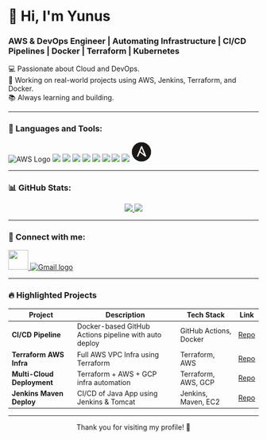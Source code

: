 # 👋 Hi, I'm Yunus  
### AWS & DevOps Engineer | Automating Infrastructure | CI/CD Pipelines | Docker | Terraform | Kubernetes

💻 Passionate about Cloud and DevOps.  
🚀 Working on real-world projects using AWS, Jenkins, Terraform, and Docker.  
📚 Always learning and building.

---

### 🧰 Languages and Tools:
<p align="left">
  <img src="https://cdn.jsdelivr.net/gh/devicons/devicon/icons/amazonwebservices/amazonwebservices-original-wordmark.svg" width="50" height="50" alt="AWS Logo"/>
  <img src="https://cdn.jsdelivr.net/gh/devicons/devicon/icons/terraform/terraform-original.svg" width="40" />
  <img src="https://cdn.jsdelivr.net/gh/devicons/devicon/icons/docker/docker-original.svg" width="40" />
  <img src="https://cdn.jsdelivr.net/gh/devicons/devicon/icons/kubernetes/kubernetes-plain.svg" width="40" />
  <img src="https://cdn.jsdelivr.net/gh/devicons/devicon/icons/bash/bash-original.svg" width="40" />
  <img src="https://cdn.jsdelivr.net/gh/devicons/devicon/icons/python/python-original.svg" width="40" />
  <img src="https://cdn.jsdelivr.net/gh/devicons/devicon/icons/linux/linux-original.svg" width="40" />
  <img src="https://cdn.jsdelivr.net/gh/devicons/devicon/icons/git/git-original.svg" width="40" />
  <img src="https://cdn.jsdelivr.net/gh/devicons/devicon/icons/jenkins/jenkins-original.svg" width="40" />
  <img src="https://raw.githubusercontent.com/devicons/devicon/master/icons/ansible/ansible-original.svg" width="40" />
</p>

---

### 📊 GitHub Stats:

<div align="center">
  <a href="https://github.com/Yunus705">
    <img height="200" src="https://github-readme-stats.vercel.app/api?username=Yunus705&theme=default&show_icons=true&count_private=true" />
  </a>
  <a href="https://github.com/Yunus705">
    <img height="200" src="https://github-readme-stats.vercel.app/api/top-langs/?username=Yunus705&layout=compact&langs_count=8&theme=default"/>
  </a>
</div>


---

### 🤝 Connect with me:
<p align="left">
  <a href="https://www.linkedin.com/in/yunussharif705/" target="_blank">
    <img src="https://cdn.jsdelivr.net/gh/devicons/devicon/icons/linkedin/linkedin-original.svg" width="40" height="40" />
  </a>
  <a href="mailto:yunussharif705@gmail.com">
    <img src="https://upload.wikimedia.org/wikipedia/commons/4/4e/Gmail_Icon.png" width="40" height="40" alt="Gmail logo"/>
  </a>
</p>

---

### 🔥 Highlighted Projects

| Project | Description | Tech Stack | Link |
|--------|-------------|------------|------|
| **CI/CD Pipeline** | Docker-based GitHub Actions pipeline with auto deploy | GitHub Actions, Docker | [Repo](https://github.com/Yunus705/cicd-docker-project) |
| **Terraform AWS Infra** | Full AWS VPC Infra using Terraform | Terraform, AWS | [Repo](https://github.com/Yunus705/aws-terraform-vpc) |
| **Multi-Cloud Deployment** | Terraform + AWS + GCP infra automation | Terraform, AWS, GCP | [Repo](https://github.com/Yunus705/multicloud-terraform) |
| **Jenkins Maven Deploy** | CI/CD of Java App using Jenkins & Tomcat | Jenkins, Maven, EC2 | [Repo](https://github.com/Yunus705/mvn-project) |

---

<p align="center">Thank you for visiting my profile! 🙌</p>


